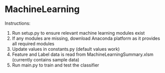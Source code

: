# MachineLearning

Instructions:

1) Run setup.py to ensure relevant machine learning modules exist
2) If any modules are missing, download Anaconda platform as it provides all required modules  
3) Update values in constants.py (default values work)
4) Feature and Label data is read from MachineLearningSummary.xlsm (currently contains sample data)
3) Run main.py to train and test the classifier
